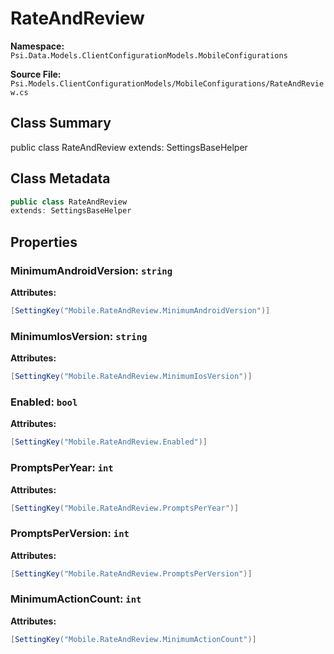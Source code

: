 # RateAndReview

**Namespace:** `Psi.Data.Models.ClientConfigurationModels.MobileConfigurations`

**Source File:** `Psi.Models.ClientConfigurationModels/MobileConfigurations/RateAndReview.cs`

## Class Summary

public class RateAndReview
extends: SettingsBaseHelper

## Class Metadata

```typescript
public class RateAndReview
extends: SettingsBaseHelper
```

## Properties

### MinimumAndroidVersion: `string`

**Attributes:**
```csharp
[SettingKey("Mobile.RateAndReview.MinimumAndroidVersion")]
```

### MinimumIosVersion: `string`

**Attributes:**
```csharp
[SettingKey("Mobile.RateAndReview.MinimumIosVersion")]
```

### Enabled: `bool`

**Attributes:**
```csharp
[SettingKey("Mobile.RateAndReview.Enabled")]
```

### PromptsPerYear: `int`

**Attributes:**
```csharp
[SettingKey("Mobile.RateAndReview.PromptsPerYear")]
```

### PromptsPerVersion: `int`

**Attributes:**
```csharp
[SettingKey("Mobile.RateAndReview.PromptsPerVersion")]
```

### MinimumActionCount: `int`

**Attributes:**
```csharp
[SettingKey("Mobile.RateAndReview.MinimumActionCount")]
```
